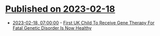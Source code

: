 # [Published on 2023-02-18](index.md)

* [2023-02-18, 07:00:00](https://science.slashdot.org/story/23/02/17/2346214/first-uk-child-to-receive-gene-therapy-for-fatal-genetic-disorder-is-now-healthy?utm_source=rss1.0mainlinkanon&utm_medium=feed) - [First UK Child To Receive Gene Therapy For Fatal Genetic Disorder Is Now Healthy](https://science.slashdot.org/story/23/02/17/2346214/first-uk-child-to-receive-gene-therapy-for-fatal-genetic-disorder-is-now-healthy?utm_source=rss1.0mainlinkanon&utm_medium=feed)
